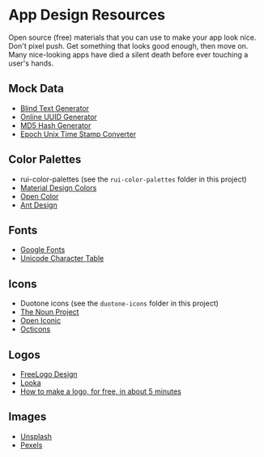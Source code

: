 # App Design Resources

Open source (free) materials that you can use to make your app look nice. Don't pixel push. Get something that looks good enough, then move on. Many nice-looking apps have died a silent death before ever touching a user's hands.

## Mock Data

-  [Blind Text Generator](https://www.blindtextgenerator.com/lorem-ipsum)
-  [Online UUID Generator](https://www.uuidgenerator.net/version4)
-  [MD5 Hash Generator](https://passwordsgenerator.net/md5-hash-generator/)
-  [Epoch Unix Time Stamp Converter](https://www.unixtimestamp.com/)

## Color Palettes

-  rui-color-palettes (see the `rui-color-palettes` folder in this project)
-  [Material Design Colors](https://www.materialui.co/colors)
-  [Open Color](https://yeun.github.io/open-color/)
-  [Ant Design](https://ant.design/docs/spec/colors)

## Fonts

-  [Google Fonts](https://fonts.google.com/)
-  [Unicode Character Table](https://unicode-table.com/en/)

## Icons

-  Duotone icons (see the `duotone-icons` folder in this project)
-  [The Noun Project](https://thenounproject.com/)
-  [Open Iconic](https://useiconic.com/open)
-  [Octicons](https://primer.style/octicons-v2/)

## Logos

-  [FreeLogo Design](https://www.freelogodesign.org/)
-  [Looka](https://looka.com/explore)
-  [How to make a logo, for free, in about 5 minutes](https://journal.designinc.com/how-to-make-a-logo-for-free-in-about-5-minutes-a4f409176a8e)

## Images

-  [Unsplash](https://unsplash.com/)
-  [Pexels](https://www.pexels.com/)
